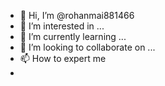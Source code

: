 - 👋 Hi, I’m @rohanmai881466
- 👀 I’m interested in ...
- 🌱 I’m currently learning ...
- 💞️ I’m looking to collaborate on ...
- 📫 How to expert me
- 

<!---
rohanmai881466/rohanmai881466 is a ✨ special ✨ repository because its `README.md` (this file) appears on your GitHub profile.
You can click the Preview link to take a look at your changes.
--->
